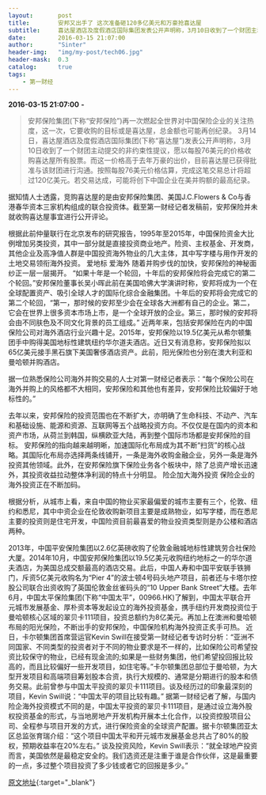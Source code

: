 ```yaml
---
layout:       post
title:        安邦又出手了 这次准备砸120多亿美元和万豪抢喜达屋
subtitle:     喜达屋酒店及度假酒店国际集团发表公开声明称，3月10日收到了一个财团主动提交的非约束性提议，愿以每股76美元的价格收购喜达屋所有股票。
date:         2016-03-15 21:07:00
author:       "Sinter"
header-img:   "img/my-post/tech06.jpg"
header-mask:  0.3
catalog:      true
tags:
    - 第一财经
---
```


**2016-03-15 21:07:00**  **-**

> 安邦保险集团(下称“安邦保险”)再一次燃起全世界对中国保险企业的关注热度，这一次，它要收购的目标或是喜达屋，总金额也可能再创纪录。
3月14日，喜达屋酒店及度假酒店国际集团(下称“喜达屋”)发表公开声明称，3月10日收到了一个财团主动提交的非约束性提议，愿以每股76美元的价格收购喜达屋所有股票。而这一价格高于去年万豪的出价，目前喜达屋已获得批准与该财团进行沟通。按照每股76美元价格估算，完成这笔交易总计将超过120亿美元。若交易达成，可能将创下中国企业在美并购额的最高纪录。

据知情人士透露，竞购喜达屋的是由安邦保险集团、美国J.C.Flowers & Co与香港春华资本三家机构组成的联合投资体。截至第一财经记者发稿前，安邦保险并未就收购喜达屋事宜进行公开评论。

根据此前仲量联行在北京发布的研究报告，1995年至2015年，中国保险资金大比例增加另类投资，其中一部分就是直接投资商业地产。险资、主权基金、开发商，其他企业及高净值人群是中国投资海外物业的几大主体，其中写字楼与用作开发的土地交易领衔海外投资。
爱地标 爱海外
随着并购步伐的加快，安邦保险的神秘面纱正一层一层揭开。
“如果十年是一个轮回，十年后的安邦保险将会完成它的第二个轮回。”安邦保险董事长吴小晖此前在美国哈佛大学演讲时称，安邦将成为一个在全球配置资产、吸引全球人才的国际化综合金融集团。十年后的安邦将会完成它的第二个轮回，“第一，那时候的安邦至少会在全球各大洲都有自己的企业。第二，它会在世界上很多资本市场上市，是一个全球开放的企业。第三，那时候的安邦将会由不同肤色及不同文化背景的员工组成。”
近两年来，包括安邦保险在内的中国保险公司对海外酒店行业兴趣十足。2015年，安邦保险以19.5亿美元从希尔顿集团手中购得美国地标性建筑纽约华尔道夫酒店。近日又有消息称，安邦保险拟以65亿美元接手黑石旗下美国奢侈酒店资产。此前，阳光保险也分别在澳大利亚和曼哈顿并购酒店。

据一位熟悉保险公司海外并购交易的人士对第一财经记者表示：“每个保险公司在海外并购上的风格都不大相同，安邦保险和其他也有差异，安邦保险比较偏好于地标性的。”

去年以来，安邦保险的投资范围也在不断扩大，亦明确了生命科技、不动产、汽车和基础设施、能源和资源、互联网等五个战略投资方向。不仅仅是在国内的资本和资产市场，从荷兰到韩国，纵横欧亚大陆，再到整个国际市场都是安邦保险的目标。
安邦保险的指向越来越明晰，加速国际化布局成为其不断“扫货”的核心战略。其国际化布局亦选择两条线铺开，一条是海外收购金融企业，另外一条是海外投资其他领域。此外，在安邦保险旗下保险业务各个板块中，除了总资产增长迅速外，其投资收益拉动整体净利润的特点十分明显。
险企加大海外投资
保险企业的海外投资正在不断加码。

根据分析，从城市上看，来自中国的物业买家最偏爱的城市主要有三个，伦敦、纽约和悉尼，其中中资企业在伦敦收购新项目主要是成熟物业，如写字楼，而在悉尼主要的投资则是住宅开发，中国险资目前最喜爱的物业投资类型则是办公楼和酒店两种。

2013年，中国平安保险集团以2.6亿英磅收购了伦敦金融城地标性建筑劳合社保险大厦。2014年10月，中国安邦保险集团以19.5亿美元收购纽约地标之一的华尔道夫酒店，为美国总成交额最高的酒店交易。此后，中国人寿和中国平安联手铁狮门，斥资5亿美元收购名为“Pier 4”的波士顿4号码头地产项目，前者还与卡塔尔控股公司联合出资收购了英国伦敦金丝雀码头的“10 Upper Bank Street”大楼。去年6月，中国太平保险集团(下称“中国太平”，00966.HK)了解到，中国太平联合开元城市发展基金、厚朴资本等发起设立的海外投资基金，携手纽约开发商投资位于曼哈顿核心区域的翠贝卡111项目，投资总额约为8亿美元。再加上在澳洲和曼哈顿布局的阳光保险，不断出手的安邦保险，中国保险机构海外投资正炙手可热。
近日，卡尔顿集团首席营运官Kevin Swill在接受第一财经记者专访时分析：“亚洲不同国家、不同类型的投资者对于不同的物业要求是不一样的，比如保险公司希望投资比较保守的物业，已经有现金流的;如果是一些财务集团，他们希望投回报比较高的，而且比较偏好一些开发项目，如住宅等。”卡尔顿集团总部位于曼哈顿，为大型开发项目和高端项目筹划股本合资，执行大规模的、通常是分期进行的股本和债务交易。此前曾参与中国太平投资的翠贝卡111项目。谈及经历过的印象最深刻的项目，Kevin Swill说：“中国太平的项目比较有趣。”
据第一财经记者了解，与国内险企海外投资模式不同的是，中国太平投资的翠贝卡111项目，是通过设立海外股权投资基金的形式，与当地房地产开发机构开展本土化合作，以投资控股项目公司、全程参与项目开发的方式，进行保险资金的全球资产配置。据卡尔顿集团亚太区总监张育瑞介绍：“这个项目中国太平和开元城市发展基金总共占了80%的股权，预期收益率在20%左右。”
谈及投资风险，Kevin Swill表示：“就全球地产投资而言，美国依然是最稳定安全的。我们选资还是注重于谁是合作伙伴，这是最重要的一点，多过整个项目投资了多少钱或者它的回报是多少。”


[原文地址](http://www.yicai.com/news/4762211.html){:target="_blank"}


